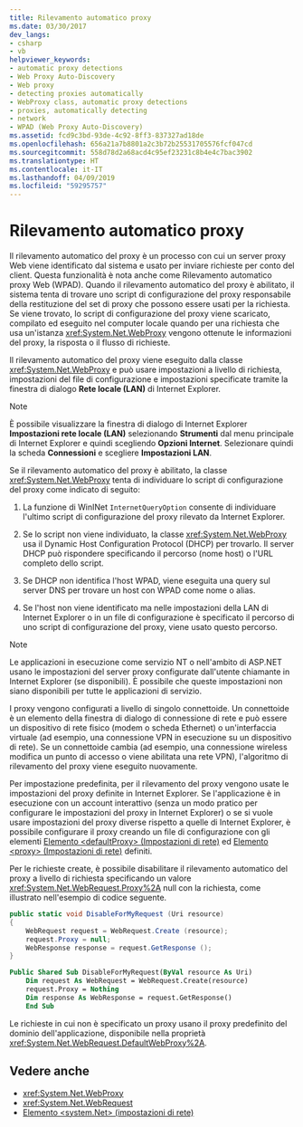 ```yaml
---
title: Rilevamento automatico proxy
ms.date: 03/30/2017
dev_langs:
- csharp
- vb
helpviewer_keywords:
- automatic proxy detections
- Web Proxy Auto-Discovery
- Web proxy
- detecting proxies automatically
- WebProxy class, automatic proxy detections
- proxies, automatically detecting
- network
- WPAD (Web Proxy Auto-Discovery)
ms.assetid: fcd9c3bd-93de-4c92-8ff3-837327ad18de
ms.openlocfilehash: 656a21a7b8801a2c3b72b25531705576fcf047cd
ms.sourcegitcommit: 558d78d2a68acd4c95ef23231c8b4e4c7bac3902
ms.translationtype: HT
ms.contentlocale: it-IT
ms.lasthandoff: 04/09/2019
ms.locfileid: "59295757"
---
```

# <a name="automatic-proxy-detection"></a>Rilevamento automatico proxy
Il rilevamento automatico del proxy è un processo con cui un server proxy Web viene identificato dal sistema e usato per inviare richieste per conto del client. Questa funzionalità è nota anche come Rilevamento automatico proxy Web (WPAD). Quando il rilevamento automatico del proxy è abilitato, il sistema tenta di trovare uno script di configurazione del proxy responsabile della restituzione del set di proxy che possono essere usati per la richiesta. Se viene trovato, lo script di configurazione del proxy viene scaricato, compilato ed eseguito nel computer locale quando per una richiesta che usa un'istanza <xref:System.Net.WebProxy> vengono ottenute le informazioni del proxy, la risposta o il flusso di richieste.  
  
 Il rilevamento automatico del proxy viene eseguito dalla classe <xref:System.Net.WebProxy> e può usare impostazioni a livello di richiesta, impostazioni del file di configurazione e impostazioni specificate tramite la finestra di dialogo **Rete locale (LAN)** di Internet Explorer.  
  
> [!NOTE]
>  È possibile visualizzare la finestra di dialogo di Internet Explorer **Impostazioni rete locale (LAN)** selezionando **Strumenti** dal menu principale di Internet Explorer e quindi scegliendo **Opzioni Internet**. Selezionare quindi la scheda **Connessioni** e scegliere **Impostazioni LAN**.  
  
 Se il rilevamento automatico del proxy è abilitato, la classe <xref:System.Net.WebProxy> tenta di individuare lo script di configurazione del proxy come indicato di seguito:  
  
1. La funzione di WinINet `InternetQueryOption` consente di individuare l'ultimo script di configurazione del proxy rilevato da Internet Explorer.  
  
2. Se lo script non viene individuato, la classe <xref:System.Net.WebProxy> usa il Dynamic Host Configuration Protocol (DHCP) per trovarlo. Il server DHCP può rispondere specificando il percorso (nome host) o l'URL completo dello script.  
  
3. Se DHCP non identifica l'host WPAD, viene eseguita una query sul server DNS per trovare un host con WPAD come nome o alias.  
  
4. Se l'host non viene identificato ma nelle impostazioni della LAN di Internet Explorer o in un file di configurazione è specificato il percorso di uno script di configurazione del proxy, viene usato questo percorso.  
  
> [!NOTE]
>  Le applicazioni in esecuzione come servizio NT o nell'ambito di ASP.NET usano le impostazioni del server proxy configurate dall'utente chiamante in Internet Explorer (se disponibili). È possibile che queste impostazioni non siano disponibili per tutte le applicazioni di servizio.  
  
 I proxy vengono configurati a livello di singolo connettoide. Un connettoide è un elemento della finestra di dialogo di connessione di rete e può essere un dispositivo di rete fisico (modem o scheda Ethernet) o un'interfaccia virtuale (ad esempio, una connessione VPN in esecuzione su un dispositivo di rete). Se un connettoide cambia (ad esempio, una connessione wireless modifica un punto di accesso o viene abilitata una rete VPN), l'algoritmo di rilevamento del proxy viene eseguito nuovamente.  
  
 Per impostazione predefinita, per il rilevamento del proxy vengono usate le impostazioni del proxy definite in Internet Explorer. Se l'applicazione è in esecuzione con un account interattivo (senza un modo pratico per configurare le impostazioni del proxy in Internet Explorer) o se si vuole usare impostazioni del proxy diverse rispetto a quelle di Internet Explorer, è possibile configurare il proxy creando un file di configurazione con gli elementi [Elemento \<defaultProxy> (Impostazioni di rete)](../../../docs/framework/configure-apps/file-schema/network/defaultproxy-element-network-settings.md) ed [Elemento \<proxy> (Impostazioni di rete)](../../../docs/framework/configure-apps/file-schema/network/proxy-element-network-settings.md) definiti.  
  
 Per le richieste create, è possibile disabilitare il rilevamento automatico del proxy a livello di richiesta specificando un valore <xref:System.Net.WebRequest.Proxy%2A> null con la richiesta, come illustrato nell'esempio di codice seguente.  
  
```csharp  
public static void DisableForMyRequest (Uri resource)  
{  
    WebRequest request = WebRequest.Create (resource);  
    request.Proxy = null;  
    WebResponse response = request.GetResponse ();  
}  
```  
  
```vb  
Public Shared Sub DisableForMyRequest(ByVal resource As Uri)  
    Dim request As WebRequest = WebRequest.Create(resource)  
    request.Proxy = Nothing  
    Dim response As WebResponse = request.GetResponse()  
    End Sub   
```  
  
 Le richieste in cui non è specificato un proxy usano il proxy predefinito del dominio dell'applicazione, disponibile nella proprietà <xref:System.Net.WebRequest.DefaultWebProxy%2A>.  
  
## <a name="see-also"></a>Vedere anche

- <xref:System.Net.WebProxy>
- <xref:System.Net.WebRequest>
- [Elemento \<system.Net> (impostazioni di rete)](../../../docs/framework/configure-apps/file-schema/network/system-net-element-network-settings.md)
